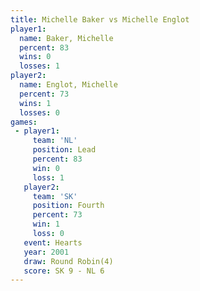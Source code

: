 ```yaml
---
title: Michelle Baker vs Michelle Englot
player1:                
  name: Baker, Michelle 
  percent: 83           
  wins: 0               
  losses: 1             
player2:                
  name: Englot, Michelle
  percent: 73           
  wins: 1               
  losses: 0             
games:
 - player1:        
     team: 'NL'    
     position: Lead
     percent: 83   
     win: 0        
     loss: 1       
   player2:          
     team: 'SK'      
     position: Fourth
     percent: 73     
     win: 1          
     loss: 0         
   event: Hearts       
   year: 2001          
   draw: Round Robin(4)
   score: SK 9 - NL 6  
---
```

